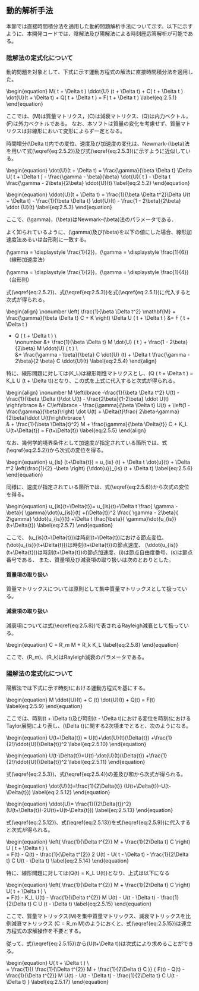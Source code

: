 
## 動的解析手法

本節では直接時間積分法を適用した動的問題解析手法について示す。以下に示すように、本開発コードでは、陰解法及び陽解法による時刻歴応答解析が可能である。

### 陰解法の定式化について

動的問題を対象として、下式に示す運動方程式の解法に直接時間積分法を適用した。

\begin{equation}
M( t + \Delta t ) \ddot{U} (t + \Delta t) + C( t + \Delta t ) \dot{U}(t + \Delta t) + Q( t + \Delta t ) = F( t + \Delta t )
\label{eq:2.5.1}
\end{equation}

ここでは、\(M\)は質量マトリクス，\(C\)は減衰マトリクス、\(Q\)は内力ベクトル，\(F\)は外力ベクトルである。
なお、本ソフトは質量の変化を考慮せず、質量マトリクスは非線形において変形によらず一定となる。

時間増分\(\Delta t\)内での変位、速度及び加速度の変化は、Newmark-\(\beta\)法を用いて式\(\eqref{eq:2.5.2}\)及び式\(\eqref{eq:2.5.3}\)に示すように近似している。

\begin{equation}
\dot{U}(t + \Delta t) =
\frac{\gamma}{\beta \Delta t} \Delta U( t + \Delta t ) - \frac{\gamma - \beta}{\beta} \dot{U}( t ) - \Delta t \frac{\gamma - 2\beta}{2\beta} \ddot{U}(t)
\label{eq:2.5.2}
\end{equation}

\begin{equation}
\ddot{U}(t + \Delta t) = \frac{1}{\beta \Delta t^2}\Delta U(t + \Delta t) - \frac{1}{\beta \Delta t} \dot{U}(t) - \frac{1 - 2\beta}{2\beta} \ddot {U}(t)
\label{eq:2.5.3}
\end{equation}

ここで、\(\gamma\)，\(\beta\)はNewmark-\(\beta\)法のパラメータである．

よく知られているように、\(\gamma\)及び\(\beta\)を以下の値にした場合、線形加速度法あるいは台形則に一致する。

\(\gamma = \displaystyle \frac{1}{2}\)，\(\gamma = \displaystyle \frac{1}{6}\)（線形加速度法）

\(\gamma = \displaystyle \frac{1}{2}\)，\(\gamma = \displaystyle \frac{1}{4}\)（台形則）

式\(\eqref{eq:2.5.2}\)、式\(\eqref{eq:2.5.3}\)を式\(\eqref{eq:2.5.1}\)に代入すると次式が得られる。

\begin{align}
\nonumber \left( \frac{1}{\beta \Delta t^2} \mathbf{M} + \frac{\gamma}{\beta \Delta t} C + K \right) \Delta U ( t + \Delta t ) &= F ( t + \Delta t )
- Q ( t + \Delta t ) \\\
\nonumber &+ \frac{1}{\beta \Delta t} M \dot{U} ( t )
           + \frac{1 - 2\beta}{2\beta} M \ddot{U} ( t ) \\\
&+ \frac{\gamma - \beta}{\beta} C \dot{U} (t)
           + \Delta t \frac{\gamma - 2\beta}{2 \beta} C \ddot{U}(t)
\label{eq:2.5.4}
\end{align}

特に、線形問題に対しては\(K_L\)は線形剛性マトリクスとし、\(Q ( t + \Delta t ) = K_L U (t + \Delta t)\)となり、この式を上式に代入すると次式が得られる。

\begin{align}
\nonumber M \left\lbrace -\frac{1}{\beta \Delta t^2} U(t) -\frac{1}{\beta \Delta t}\dot U(t) - \frac{2\beta}{1-2\beta} \ddot U(t) \right\rbrace
&+ C\left\lbrace - \frac{\gamma}{\beta \Delta t} U(t) + \left(1 - \frac{\gamma}{\beta}\right) \dot U(t) + \Delta{t}\frac{ 2\beta-\gamma}{2\beta}\ddot U(t)\right\rbrace \\\
 & + \frac{1}{\beta \Delta{t}^2} M + \frac{\gamma}{\beta \Delta{t}} C + K_L U(t+\Delta{t}) = F(t+\Delta{t})
\label{eq:2.5.5}
\end{align}

なお、幾何学的境界条件として加速度が指定されている箇所では、式\(\eqref{eq:2.5.2}\)から次式の変位を得る。

\begin{equation}
u_{is} (t+\Delta{t}) = u_{is} (t) + \Delta t \dot{u}(t) + \Delta t^2 \left(\frac{1}{2} -\beta \right) {\ddot{u}}_{is} (t + \Delta t)
\label{eq:2.5.6}
\end{equation}

同様に、速度が指定されている箇所では、式\(\eqref{eq:2.5.6}\)から次式の変位を得る。

\begin{equation}
u_{is}(t+\Delta{t})= u_{is}(t)+\Delta t
\frac{ \gamma - \beta}{ \gamma}\dot{u_{is}}(t)
+(\Delta{t})^2 \frac{ \gamma - 2\beta}{ 2\gamma}
\ddot{u_{is}}(t)
+\Delta t \frac{\beta}{ \gamma}\dot{u_{is}}(t+\Delta{t})
\label{eq:2.5.7}
\end{equation}

ここで、
\(u_{is}(t+\Delta{t})\)は時刻\(t+\Delta{t}\)における節点変位、\(\dot{u_{is}}(t+\Delta{t})\)は時刻\(t+\Delta{t}\)の節点速度、
\(\ddot{u_{is}}(t+\Delta{t})\)は時刻\(t+\Delta{t}\)の節点加速度、\(i\)は節点自由度番号、\(s\)は節点番号である．
また、質量項及び減衰項の取り扱いは次のとおりとした。

#### 質量項の取り扱い

質量マトリックスについては原則として集中質量マトリックスとして扱っている。

#### 減衰項の取り扱い

減衰項については式\(\eqref{eq:2.5.8}\)で表されるRayleigh減衰として扱っている。

\begin{equation}
C = R_m M + R_k K_L
\label{eq:2.5.8}
\end{equation}

ここで、\(R_m\)、\(R_k\)はRayleigh減衰のパラメータである。

### 陽解法の定式化について

陽解法では下式に示す時刻tにおける運動方程式を基にする。

\begin{equation}
M \ddot{U}(t) + C (t) \dot{U}(t) + Q(t) = F(t)
\label{eq:2.5.9}
\end{equation}

ここでは、時刻\(t + \Delta t\)及び時刻\(t - \Delta t\)における変位を時刻$t$におけるTaylor展開により表し、\(\Delta t\)に関する2次項までとると、次のようになる。

\begin{equation}
U(t+\Delta{t}) = U(t)+\dot{U}(t)(\Delta{t})
+\frac{1}{2!}\ddot{U}(\Delta{t})^2
\label{eq:2.5.10}
\end{equation}

\begin{equation}
U(t-\Delta{t})=U(t)-\dot{U}(t)(\Delta{t})
+\frac{1}{2!}\ddot{U}(\Delta{t})^2
\label{eq:2.5.11}
\end{equation}

式\(\eqref{eq:2.5.3}\)、式\(\eqref{eq:2.5.4}\)の差及び和から次式が得られる。

\begin{equation}
\dot{U}(t)=\frac{1}{2\Delta{t}}
(U(t+\Delta{t})-U(t-\Delta{t}))
\label{eq:2.5.12}
\end{equation}

\begin{equation}
\ddot{U}=
\frac{1}{(2\Delta{t})^2}
(U(t+\Delta{t})-2U(t)+U(t-\Delta{t}))
\label{eq:2.5.13}
\end{equation}

式\(\eqref{eq:2.5.12}\)、式\(\eqref{eq:2.5.13}\)を式\(\eqref{eq:2.5.9}\)に代入すると次式が得られる。

\begin{equation}
\left( \frac{1}{\Delta t^{2}} M + \frac{1}{2\Delta t} C \right) U ( t + \Delta t ) \\\
= F(t) - Q(t) - \frac{1}{\Delta t^{2}} 2 U(t) - U( t - \Delta t) - \frac{1}{2\Delta t} C U(t - \Delta t)
\label{eq:2.5.14}
\end{equation}

特に、線形問題に対しては\(Q(t) = K_L U(t)\)となり、上式は以下になる

\begin{equation}
\left( \frac{1}{\Delta t^{2}} M + \frac{1}{2\Delta t} C \right) U( t + \Delta t ) \\\
= F(t) - K_L U(t) - \frac{1}{\Delta t^{2}} M U(t) - U(t - \Delta t) - \frac{1}{2\Delta t} C U (t - \Delta t)
\label{eq:2.5.15}
\end{equation}

ここで、質量マトリックス\(M\)を集中質量マトリックス、減衰マトリックスを比例減衰マトリックス \(C = R_m M\)のようにおくと、式\(\eqref{eq:2.5.15}\)は連立方程式の求解操作を不要とする。

従って、式\(\eqref{eq:2.5.15}\)から\(U(t+\Delta t)\)は次式により求めることができる。

\begin{equation}
U( t + \Delta t ) \\\
= \frac{1}{( \frac{1}{\Delta t^{2}} M + \frac{1}{2\Delta t} C )} \{ F(t) - Q(t) - \frac{1}{\Delta t^{2}} M U(t) - U(t - \Delta t) - \frac{1}{2\Delta t} C U(t - \Delta t) \}
\label{eq:2.5.17}
\end{equation}



